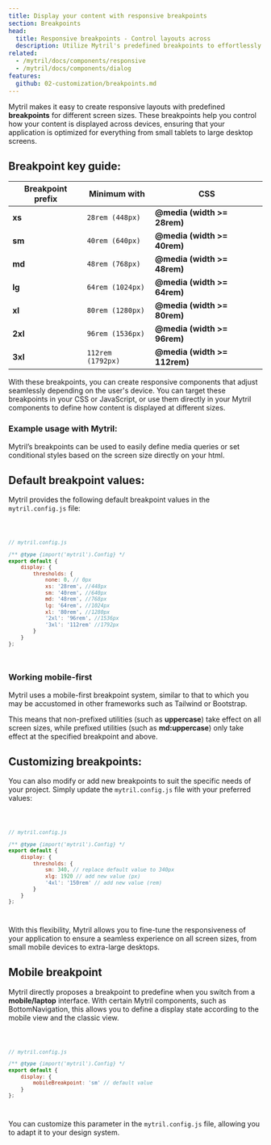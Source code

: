 ```yaml
---
title: Display your content with responsive breakpoints
section: Breakpoints
head:
  title: Responsive breakpoints - Control layouts across
  description: Utilize Mytril's predefined breakpoints to effortlessly manage layouts across all screen sizes. Fine-tune or customize these breakpoints directly in your code for complete control over responsive design.
related:
  - /mytril/docs/components/responsive
  - /mytril/docs/components/dialog
features:
  github: 02-customization/breakpoints.md
---
```


<script>
    import ResponsiveExamples from "$components-docs/responsive-example.svelte"
    import Code from "$components-docs/code.svelte"
</script>

Mytril makes it easy to create responsive layouts with predefined **breakpoints** for different screen sizes. These breakpoints help you control how your content is displayed across devices, ensuring that your application is optimized for everything from small tablets to large desktop screens.

## Breakpoint key guide:

| Breakpoint prefix | Minimum with      | CSS                          |
| ----------------- | ----------------- | ---------------------------- |
| **xs**            | `28rem (448px)`   | **@media (width >= 28rem)**  |
| **sm**            | `40rem (640px)`   | **@media (width >= 40rem)**  |
| **md**            | `48rem (768px)`   | **@media (width >= 48rem)**  |
| **lg**            | `64rem (1024px)`  | **@media (width >= 64rem)**  |
| **xl**            | `80rem (1280px)`  | **@media (width >= 80rem)**  |
| **2xl**           | `96rem (1536px)`  | **@media (width >= 96rem)**  |
| **3xl**           | `112rem (1792px)` | **@media (width >= 112rem)** |

With these breakpoints, you can create responsive components that adjust seamlessly depending on the user's device. You can target these breakpoints in your CSS or JavaScript, or use them directly in your Mytril components to define how content is displayed at different sizes.

### Example usage with Mytril:

Mytril’s breakpoints can be used to easily define media queries or set conditional styles based on the screen size directly on your html.

<ResponsiveExamples/>

## Default breakpoint values:

Mytril provides the following default breakpoint values in the `mytril.config.js` file:

<Code>

```javascript
// mytril.config.js

/** @type {import('mytril').Config} */
export default {
	display: {
		thresholds: {
			none: 0, // 0px
			xs: '28rem', //448px
			sm: '40rem', //640px
			md: '48rem', //768px
			lg: '64rem', //1024px
			xl: '80rem', //1280px
			'2xl': '96rem', //1536px
			'3xl': '112rem' //1792px
		}
	}
};
```

</Code>

### Working mobile-first

Mytril uses a mobile-first breakpoint system, similar to that to which you may be accustomed in other frameworks such as Tailwind or Bootstrap.

This means that non-prefixed utilities (such as **uppercase**) take effect on all screen sizes, while prefixed utilities (such as **md:uppercase**) only take effect at the specified breakpoint and above.

## Customizing breakpoints:

You can also modify or add new breakpoints to suit the specific needs of your project. Simply update the `mytril.config.js` file with your preferred values:

<Code>

```javascript
// mytril.config.js

/** @type {import('mytril').Config} */
export default {
	display: {
		thresholds: {
			sm: 340, // replace default value to 340px
			xlg: 1920 // add new value (px)
			'4xl': '150rem' // add new value (rem)
		}
	}
};
```

</Code>

With this flexibility, Mytril allows you to fine-tune the responsiveness of your application to ensure a seamless experience on all screen sizes, from small mobile devices to extra-large desktops.

## Mobile breakpoint

Mytril directly proposes a breakpoint to predefine when you switch from a **mobile/laptop** interface. With certain Mytril components, such as BottomNavigation, this allows you to define a display state according to the mobile view and the classic view.

<Code>

```javascript
// mytril.config.js

/** @type {import('mytril').Config} */
export default {
	display: {
		mobileBreakpoint: 'sm' // default value
	}
};
```

</Code>

You can customize this parameter in the `mytril.config.js` file, allowing you to adapt it to your design system.
